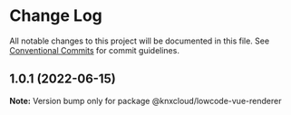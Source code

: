 # Change Log

All notable changes to this project will be documented in this file.
See [Conventional Commits](https://conventionalcommits.org) for commit guidelines.

## 1.0.1 (2022-06-15)

**Note:** Version bump only for package @knxcloud/lowcode-vue-renderer
